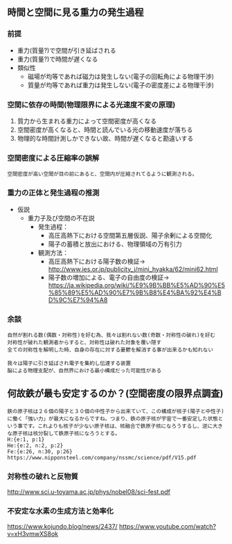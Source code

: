## 時間と空間に見る重力の発生過程
### 前提
- 重力(質量?)で空間が引き延ばされる
- 重力(質量?)で時間が遅くなる
- 類似性
  - 磁場が均等であれば磁力は発生しない(電子の回転角による物理干渉)
  - 質量が均等であれば重力は発生しない(電子の密度差による物理干渉)

### 空間に依存の時間(物理限界による光速度不変の原理)
1. 質力から生まれる重力によって空間密度が高くなる
2. 空間密度が高くなると、時間と読んでいる光の移動速度が落ちる
3. 物理的な時間計測しかできない故、時間が遅くなると勘違いする

### 空間密度による圧縮率の誤解
```
空間密度が高い空間が目の前にあると、空間内が圧縮されてるように観測される。
```

### 重力の正体と発生過程の推測
- 仮説
  - 重力子及び空間の不在説
    - 発生過程：
      - 高圧高熱下における空間第五層仮説、陽子余剰による空間化
      - 陽子の蓄積と放出における、物理領域の万有引力
    - 観測方法：
      - 高圧高熱下における陽子数の検証→ http://www.ies.or.jp/publicity_j/mini_hyakka/62/mini62.html
      - 陽子数の増加による、電子の自由度の検証→ https://ja.wikipedia.org/wiki/%E9%9B%BB%E5%AD%90%E5%85%89%E5%AD%90%E7%9B%B8%E4%BA%92%E4%BD%9C%E7%94%A8

### 余談
```
自然が割れる数(偶数・対称性)を好む為、我々は割れない数(奇数・対称性の破れ)を好む
対称性が破れた観測者からすると、対称性は破れた対象を覆い隠す
全ての対称性を解明した時、自身の存在に対する憂鬱を解消する事が出来るかも知れない

我々は陽子に引き延ばされ電子を集約し伝達する装置
脳による物理支配が、自然界における最小構成だった可能性がある
```

## 何故鉄が最も安定するのか？(空間密度の限界点調査)
```
鉄の原子核は２６個の陽子と３０個の中性子から出来ていて、この構成が核子(陽子と中性子)に働く「強い力」が最大になるからですね。つまり、鉄の原子核が宇宙で一番安定した状態という事です。これよりも核子が少ない原子核は、核融合で鉄原子核になろうするし、逆に大きな原子核は核分裂して鉄原子核になろうとする。
H:{e:1, p:1}
He:{e:2, n:2, p:2}
Fe:{e:26, n:30, p:26}
https://www.nipponsteel.com/company/nssmc/science/pdf/V15.pdf
```

### 対称性の破れと反物質
http://www.sci.u-toyama.ac.jp/phys/nobel08/sci-fest.pdf

### 不安定な水素の生成方法と効率化
https://www.kojundo.blog/news/2437/
https://www.youtube.com/watch?v=xH3vmwXS8ok
